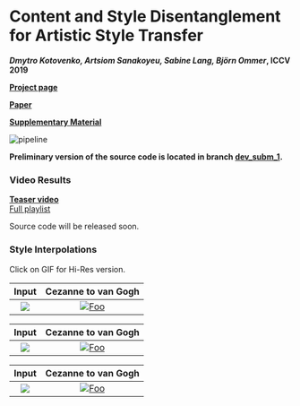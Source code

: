 # Content and Style Disentanglement for Artistic Style Transfer
***Dmytro Kotovenko, Artsiom Sanakoyeu, Sabine Lang, Björn Ommer*,  ICCV 2019**

[**Project page**](https://compvis.github.io/content-style-disentangled-ST/)

[**Paper**](https://compvis.github.io/content-style-disentangled-ST/paper.pdf)

[**Supplementary Material**](https://compvis.github.io/content-style-disentangled-ST/Content_and_Style_Disentanglement_for_Artistic_Style_Transfer_ICCV19_supplementary.pdf)

![pipeline](https://github.com/CompVis/content-style-disentangled-ST/blob/gh-pages/images/pipeline_5x_v3_cropped.jpg "Method pipeline")

**Preliminary version of the source code is located in branch [dev_subm_1](https://github.com/CompVis/content-style-disentangled-ST/tree/dev_subm_1).** 


### Video Results   

[**Teaser video**](https://www.youtube.com/embed/KN_WTcQBUsU)   
[Full playlist](https://www.youtube.com/playlist?list=PLPXplX5Y1SzGOxo22bqZjV1V-_LgcmLnT) 



Source code will be released soon.


### Style Interpolations
Click on GIF for Hi-Res version.  

Input             |  Cezanne to van Gogh
:-------------------------:|:-------------------------:
![](https://compvis.github.io/content-style-disentangled-ST/images/gif4.jpg) | [![Foo](https://compvis.github.io/content-style-disentangled-ST/images/gif4_hires_optimized_500px.gif "Hi-Res GIF")](https://compvis.github.io/content-style-disentangled-ST/images/gif4_hires_optimized.gif)


Input             |  Cezanne to van Gogh
:-------------------------:|:-------------------------:
![](https://compvis.github.io/content-style-disentangled-ST/images/gif3_500px.jpg)  |  [![Foo](https://compvis.github.io/content-style-disentangled-ST/images/gif3_hires_optimized_500px.gif "Hi-Res GIF")](https://compvis.github.io/content-style-disentangled-ST/images/gif3_hires_optimized.gif)

Input             |  Cezanne to van Gogh
:-------------------------:|:-------------------------:
![](https://compvis.github.io/content-style-disentangled-ST/images/gif7.jpg)  |  [![Foo](https://compvis.github.io/content-style-disentangled-ST/images/gif7_hires_optimized_500px.gif "Hi-Res GIF")](https://compvis.github.io/content-style-disentangled-ST/images/gif7_hires_optimized.gif)
